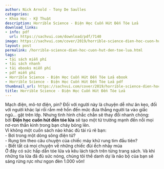 ```yaml
---
author: Nick Arnold - Tony De Saulles
categories:
- Khoa Học - Kỹ Thuật
description: Horrible Science - Điện Học Cuốn Hút Đến Tóe Lửa
download_links:
- info: pdf
  url: https://sachvui.com/download/pdf/7140
image: https://sachvui.com/cover/2019/horrible-science-dien-hoc-cuon-hut-den-toe-lua.jpg
layout: post
permalink: /horrible-science-dien-hoc-cuon-hut-den-toe-lua.html
tags:
- tải sách miễn phí
- tải sách nhanh
- tải ebooks miễn phí
- pdf miễn phí
- Horrible Science - Điện Học Cuốn Hút Đến Tóe Lửa ebook
- Horrible Science - Điện Học Cuốn Hút Đến Tóe Lửa pdf
thumbnail_url: https://sachvui.com/cover/2019/horrible-science-dien-hoc-cuon-hut-den-toe-lua.jpg
title: Horrible Science - Điện Học Cuốn Hút Đến Tóe Lửa
---
```


 <div class="item-desc text-justify"> <p>Mạch điện, mô-tơ điện, pin? Đối với người này là chuyện dễ như ăn kẹo, đối với người khác lại rối rắm mê hồn đến mức đưa thẳng người ta vào giấc ngủ... gật trên lớp. Nhưng tình hình chắc chắn sẽ thay đổi nhanh chóng: bởi <strong>Điện học cuốn hút đến tóe lửa</strong> sẽ tạo một từ trường mạnh đến nỗi mọi nơ-ron thần kinh trong bạn cháy bỏng lên.<br>Vì không một cuốn sách nào khác đủ tài rủ rê bạn:<br>- Bơi trong một dòng sông điện tử?<br>- Rụng tim theo câu chuyện của chiếc máy khử rung tim đầu tiên?<br>- Biết tất cả mọi chuyện về những chiếc đùi ếch nhảy múa<br>Ở đây có sức hấp dẫn tóe lửa và kêu lách tách trên từng trang sách. Và khi những tia lửa đã đủ sức nóng, chúng tôi thề danh dự là não bộ của bạn sẽ sáng rừng rực như ngọn đèn 1.000 vôn!</p> </div>